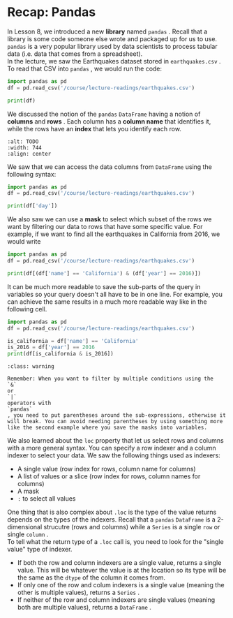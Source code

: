 # Recap: Pandas
In Lesson 8, we introduced a new **library** named `pandas` . Recall that a library is some code someone else wrote and packaged up for us to use. `pandas` is a very popular library used by data scientists to process tabular data (i.e. data that comes from a spreadsheet).  
In the lecture, we saw the Earthquakes dataset stored in `earthquakes.csv` . To read that CSV into `pandas` , we would run the code:  
```python
import pandas as pd
df = pd.read_csv('/course/lecture-readings/earthquakes.csv')

print(df)
```

We discussed the notion of the `pandas`  `DataFrame` having a notion of **columns** and **rows** . Each column has a **column name** that identifies it, while the rows have an **index** that lets you identify each row.  
```{image} https://static.us.edusercontent.com/files/GfJqb4XtPdxZXyasISaKFK8I
:alt: TODO
:width: 744
:align: center
```

We saw that we can access the data columns from `DataFrame` using the following syntax:  
```python
import pandas as pd
df = pd.read_csv('/course/lecture-readings/earthquakes.csv')

print(df['day'])
```

We also saw we can use a **mask** to select which subset of the rows we want by filtering our data to rows that have some specific value. For example, if we want to find all the earthquakes in California from 2016, we would write  
```python
import pandas as pd
df = pd.read_csv('/course/lecture-readings/earthquakes.csv')

print(df[(df['name'] == 'California') & (df['year'] == 2016)])
```

It can be much more readable to save the sub-parts of the query in variables so your query doesn't all have to be in one line. For example, you can achieve the same results in a much more readable way like in the following cell.  
```python
import pandas as pd
df = pd.read_csv('/course/lecture-readings/earthquakes.csv')

is_california = df['name'] == 'California'
is_2016 = df['year'] == 2016
print(df[is_california & is_2016])
```


```{admonition} Warning
:class: warning

Remember: When you want to filter by multiple conditions using the
`&`
or
`|`
operators with
`pandas`
, you need to put parentheses around the sub-expressions, otherwise it will break. You can avoid needing parentheses by using something more like the second example where you save the masks into variables.

```

We also learned about the `loc` property that let us select rows and columns with a more general syntax. You can specify a row indexer and a column indexer to select your data. We saw the following things used as indexers:  
-  A single value (row index for rows, column name for columns)  
-  A list of values or a slice (row index for rows, column names for columns)  
-  A mask  
-  `:`     to select all values  

One thing that is also complex about `.loc` is the type of the value returns depends on the types of the indexers. Recall that a `pandas`  `DataFrame` is a 2-dimensional strucutre (rows and columns) while a `Series` is a single `row` or single `column` .  
To tell what the return type of a `.loc` call is, you need to look for the "single value" type of indexer.  
-  If both the row and column indexers are a single value, returns a single value. This will be whatever the value is at the location so its type will be the same as the     `dtype`     of the column it comes from.  
-  If only one of the row and colum indexers is a single value (meaning the other is multiple values), returns a     `Series`     .  
-  If neither of the row and column indexers are single values (meaning both are multiple values), returns a     `DataFrame`     .  

